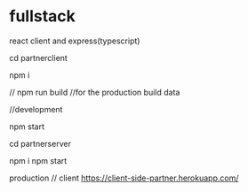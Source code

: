 # fullstack
react client and express(typescript)


cd partnerclient 

npm i

// npm run build //for the production build data

//development

npm start


cd partnerserver

npm i 
npm start


production
// client
https://client-side-partner.herokuapp.com/




